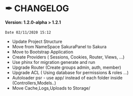 # ✒ CHANGELOG

#### Version: 1.2.0-alpha > 1.2.1  
``Date 02/11/2020 15:12``

* Update Project Structure
* Move from NameSpace SakuraPanel to Sakura
* Move to Bootstrap Application
* Create Providers ( Sessions, Cookies, Router, Views, ...) 
* Use phinx for migration generate and run
* Upgrade Router (Create groups admin, auth, member)
* Upgrade ACL ( Using database for permissions & roles ...)
* Autoloader psr - use app/ instead of each folder inside (Controllers,Models..)
* Move Cache,Logs,Uploads to Storage/